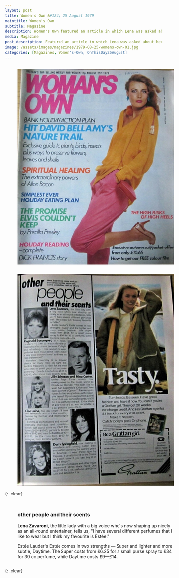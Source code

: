 ```yaml
---
layout: post
title: Women's Own &#124; 25 August 1979
maintitle: Women's Own
subtitle: Magazine
description: Women's Own featured an article in which Lena was asked about her favourite perfume.
media: Magazine
post_description: Featured an article in which Lena was asked about her favourite perfume.
image: /assets/images/magazines/1979-08-25-womens-own-01.jpg
categories: [Magazines, Women's-Own, OnThisDay25August]
---
```


<figure class="fig1">
<a href="/assets/images/magazines/1979-08-25-womens-own-01.jpg"><img src="/assets/images/magazines/1979-08-25-womens-own-01.jpg" class="full-width zoom-in"></a>
</figure>

<figure class="fig2">
<a href="/assets/images/magazines/1979-08-25-womens-own-02.jpg"><img src="/assets/images/magazines/1979-08-25-womens-own-02.jpg" class="full-width zoom-in"></a>
</figure>

{: .clear}

<figure class="fig3">
<h3><strong>other</strong> people <strong>and their scents</strong></h3>
<p><strong>Lena Zavaroni,</strong> the little lady with a big voice who's now shaping up nicely as an all-round entertainer, tells us, "I have several different perfumes that I like to wear but I think my favourite is Estée."</p>
<p>Estée Lauder's Estée comes in two strengths — Super and lighter and more subtle, Daytime. The Super costs from £6.25 for a small purse spray to £34 for 30 cc perfume, while Daytime costs £9—£14.</p>
</figure>

<br />{: .clear}

<style>
.fig1 {float:left; width:50.8%;}
figcaption {float:left; width:100%;}

.fig2 {float:right; width:47.2%;}
figcaption {float:left; width:100%;}

.fig3 {float:left; width:100%;}
figcaption {float:left; width:100%;}

@media screen and (orientation:portrait) {
.fig1, .fig2, .fig3 {float:left; width:100%;}
figcaption {float:left; width:90%; margin-bottom: 10px;}
}
</style>
